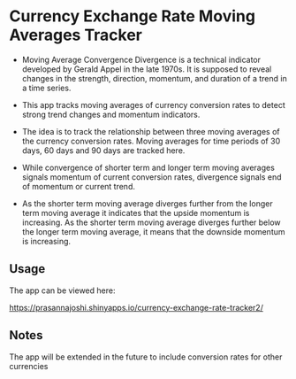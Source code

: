 # Currency Exchange Rate Moving Averages Tracker

- Moving Average Convergence Divergence is a technical indicator developed by Gerald Appel in the late 1970s. It is supposed to reveal changes in the strength, direction, momentum, and duration of a trend in a time series.

- This app tracks moving averages of currency conversion rates to detect strong trend changes and momentum indicators.

- The idea is to track the relationship between three moving averages of the currency conversion rates. Moving averages for time periods of 30 days, 60 days and 90 days are tracked here. 

- While convergence of shorter term and longer term moving averages signals momentum of current conversion rates, divergence signals end of momentum or current trend.

- As the shorter term moving average diverges further from the longer term moving average it indicates that the upside momentum is increasing. As the shorter term moving average diverges further below the longer term moving average, it means that the downside momentum is increasing.


## Usage

The app can be viewed here:

https://prasannajoshi.shinyapps.io/currency-exchange-rate-tracker2/


## Notes

The app will be extended in the future to include conversion rates for other currencies
